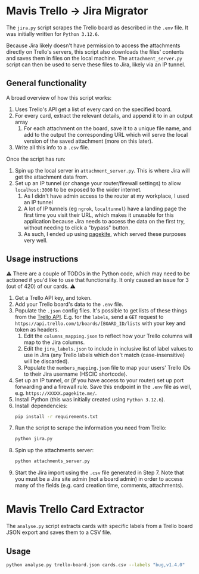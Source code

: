# Mavis Trello → Jira Migrator

The `jira.py` script scrapes the Trello board as described in the `.env` file. It was initially written for `Python 3.12.6`.

Because Jira likely doesn't have permission to access the attachments directly on Trello's servers, this script also
downloads the files' contents and saves them in files on the local machine. The `attachment_server.py` script can
then be used to serve these files to Jira, likely via an IP tunnel.

## General functionality

A broad overview of how this script works:
1. Uses Trello's API get a list of every card on the specified board.
2. For every card, extract the relevant details, and append it to in an output array
    1. For each attachment on the board, save it to a unique file name, and add to the output the corresponding
       URL which will serve the local version of the saved attachment (more on this later).
3. Write all this info to a `.csv` file.

Once the script has run:
1. Spin up the local server in `attachment_server.py`. This is where Jira will get the attachment data from.
2. Set up an IP tunnel (or change your router/firewall settings) to allow `localhost:3000` to be exposed to the wider
   internet.
   1. As I didn't have admin access to the router at my workplace, I used an IP tunnel
   2. A lot of IP tunnels (eg `ngrok`, `localtunnel`) have a landing page the first time you visit their URL, which
      makes it unusable for this application because Jira needs to access the data on the first try, without needing
      to click a "bypass" button.
   3. As such, I ended up using [pagekite](https://pagekite.net/), which served these purposes very well.

## Usage instructions

⚠️ There are a couple of TODOs in the Python code, which may need to be actioned if you'd like to use that functionality.
It only caused an issue for 3 (out of 420) of our cards. ⚠️

1. Get a Trello API key, and token.
2. Add your Trello board's data to the `.env` file.
3. Populate the `.json` config files. It's possible to get lists of these things from the
   [Trello API](https://developer.atlassian.com/cloud/trello/rest). E.g. for the `labels`, send a `GET` request to
   `https://api.trello.com/1/boards/[BOARD_ID/lists` with your key and token as headers.
   1. Edit the `columns_mapping.json` to reflect how your Trello columns will map to the Jira columns.
   2. Edit the `jira_labels.json` to include in inclusive list of label values to use in Jira (any Trello labels which
      don't match (case-insensitive) will be discarded).
   3. Populate the `members_mapping.json` file to map your users' Trello IDs to their Jira username (HSCIC shortcode).
4. Set up an IP tunnel, or (if you have access to your router) set up port forwarding and a firewall rule. Save this
   endpoint in the `.env` file as well, e.g. `https://XXXXX.pagekite.me/`.
5. Install Python (this was initially created using `Python 3.12.6`).
6. Install dependencies:
    ```zsh
    pip install -r requirements.txt
    ```
7. Run the script to scrape the information you need from Trello:
    ```zsh
    python jira.py
    ```
8. Spin up the attachments server:
    ```zsh
    python attachments_server.py
    ```
9. Start the Jira import using the `.csv` file generated in Step 7. Note that you must be a Jira site admin
   (not a board admin) in order to access many of the fields (e.g. card creation time, comments, attachments).


# Mavis Trello Card Extractor

The `analyse.py` script extracts cards with specific labels from a Trello board JSON export and saves them to a CSV file.

## Usage

```bash
python analyse.py trello-board.json cards.csv --labels "bug,v1.4.0"
```
